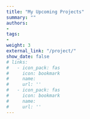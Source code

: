 ```yaml
---
title: "My Upcoming Projects"
summary: ""
authors:
- 
tags:
- 
weight: 3
external_link: "/project/"
show_date: false
# links:
#   - icon_pack: fas
#     icon: bookmark
#     name: 
#     url: ''
#   - icon_pack: fas
#     icon: bookmark
#     name: 
#     url: ''
---
```



